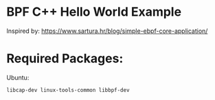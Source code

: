 # BPF C++ Hello World Example

Inspired by: https://www.sartura.hr/blog/simple-ebpf-core-application/

# Required Packages:

Ubuntu:
```
libcap-dev linux-tools-common libbpf-dev
```